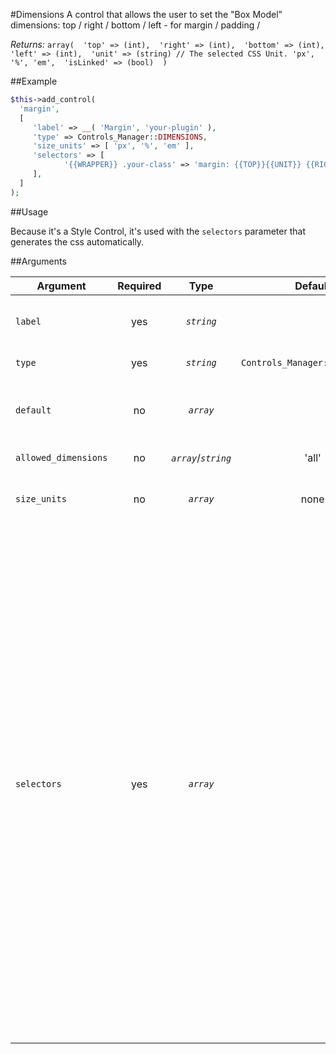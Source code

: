 #Dimensions
A control that allows the user to set the "Box Model" dimensions: top / right / bottom / left - for margin / padding /   

*Returns:* `array( 
		'top' => (int), 
		'right' => (int), 
		'bottom' => (int), 
		'left' => (int), 
		'unit' => (string) // The selected CSS Unit. 'px', '%', 'em', 
		'isLinked' => (bool) 
		)`
		
##Example

```php
$this->add_control(
  'margin',
  [
     'label' => __( 'Margin', 'your-plugin' ),
     'type' => Controls_Manager::DIMENSIONS,
	 'size_units' => [ 'px', '%', 'em' ],
	 'selectors' => [
	 		'{{WRAPPER}} .your-class' => 'margin: {{TOP}}{{UNIT}} {{RIGHT}}{{UNIT}} {{BOTTOM}}{{UNIT}} {{LEFT}}{{UNIT}};',
	 ],
  ]
);
```

##Usage

Because it's a Style Control, it's used with the `selectors` parameter that generates the css automatically.

##Arguments

Argument            | Required   | Type             | Default                      | Description
------------        | :--------: | :--------------: | :--------------------------: | ---------------------------------------------
`label`             | yes        | *`string`*       |                              | The label of the control - displayed next to it
`type`              | yes        | *`string`*       | `Controls_Manager::DIMENSIONS`| The type of the control
`default`           | no         | *`array`*        |                              | The default value can be set as an array like the *return* array.
`allowed_dimensions`| no         | *`array`*/*`string`* | 'all'                        | Which fields to show, 'all' | 'horizontal' | 'vertical' | [ 'top', 'left' ... ]
`size_units`        | no         | *`array`*        | none                         | Array of optional unit type like 'px', '%', 'em'
`selectors`         | yes        | *`array`*        |                              | Array of selectors => style. The following placeholder are available:  {{WRAPPER}} - the unique selector of the element. {{TOP}} / {{RIGHT}} / {{BOTTOM}} / {{LEFT}} - the dimensions values.  {{UNIT}} - the selected unit type. So they can be used for example: '{{WRAPPER}} .your-class' => 'margin: {{TOP}}{{UNIT}} {{RIGHT}}{{UNIT}} {{BOTTOM}}{{UNIT}} {{LEFT}}{{UNIT}};'. The output can looks like: '.elementor-element-njcsdk .your-class' => 'margin: 5px 10px 3px 10px;'
 																					
